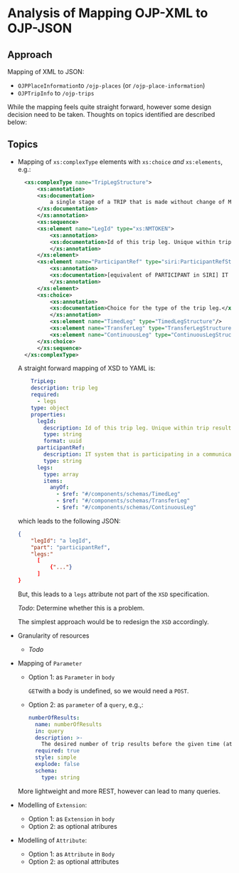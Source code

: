# Analysis of Mapping OJP-XML to OJP-JSON

## Approach

Mapping of XML to JSON:

- `OJPPlaceInformation`to `/ojp-places` (or `/ojp-place-information`)
- `OJPTripInfo` to `/ojp-trips`

While the mapping feels quite straight forward, however some design
decision need to be taken. Thoughts on topics identified are described
below:

## Topics

- Mapping of `xs:complexType` elements with `xs:choice` *and* `xs:elements`, e.g.:

  ```xsd
    <xs:complexType name="TripLegStructure">
        <xs:annotation>
        <xs:documentation>
            a single stage of a TRIP that is made without change of MODE or service (ie: between each interchange)
        </xs:documentation>
        </xs:annotation>
        <xs:sequence>
        <xs:element name="LegId" type="xs:NMTOKEN">
            <xs:annotation>
            <xs:documentation>Id of this trip leg. Unique within trip result.</xs:documentation>
            </xs:annotation>
        </xs:element>
        <xs:element name="ParticipantRef" type="siri:ParticipantRefStructure" minOccurs="0">
            <xs:annotation>
            <xs:documentation>[equivalent of PARTICIPANT in SIRI] IT system that is participating in a communication with other participant(s)</xs:documentation>
            </xs:annotation>
        </xs:element>
        <xs:choice>
            <xs:annotation>
            <xs:documentation>Choice for the type of the trip leg.</xs:documentation>
            </xs:annotation>
            <xs:element name="TimedLeg" type="TimedLegStructure"/>
            <xs:element name="TransferLeg" type="TransferLegStructure"/>
            <xs:element name="ContinuousLeg" type="ContinuousLegStructure"/>
        </xs:choice>
        </xs:sequence>
    </xs:complexType>
  ```

  A straight forward mapping of XSD to YAML is:

  ```yaml
      TripLeg:
      description: trip leg
      required:
        - legs
      type: object
      properties:
        legId:
          description: Id of this trip leg. Unique within trip result.
          type: string
          format: uuid
        participantRef:
          description: IT system that is participating in a communication with other participant(s)
          type: string
        legs:
          type: array
          items:
            anyOf:
              - $ref: "#/components/schemas/TimedLeg"
              - $ref: "#/components/schemas/TransferLeg"
              - $ref: "#/components/schemas/ContinuousLeg"
  ```
  
  which leads to the following JSON:

  ```json
  {
      "legId": "a legId",
      "part": "participantRef",
      "legs:"
        [
            {"..."}
        ]
  }
  ```

  But, this leads to a `legs` attribute not part of the `XSD` specification.
  
  *Todo*: Determine whether this is a problem.

  The simplest approach would be to redesign the `XSD` accordingly.

- Granularity of resources
  
  - *Todo*
  
- Mapping of `Parameter`
  
  - Option 1: as `Parameter` in `body`

     `GET`with a body is undefined, so we would need a `POST`.
   
  - Option 2: as `parameter` of a `query`, e.g.,:

    ```yml
    numberOfResults:
      name: numberOfResults
      in: query
      description: >-
        The desired number of trip results before the given time (at origin or destination).
      required: true
      style: simple
      explode: false
      schema:
        type: string
    ```
   More lightweight and more REST, however can lead to many queries.  

- Modelling of `Extension`:
  
  - Option 1: as `Extension` in `body`
  - Option 2: as optional atribures

- Modelling of `Attribute`:
  
  - Option 1: as `Attribute` in `Body`
  - Option 2: as optional attributes
